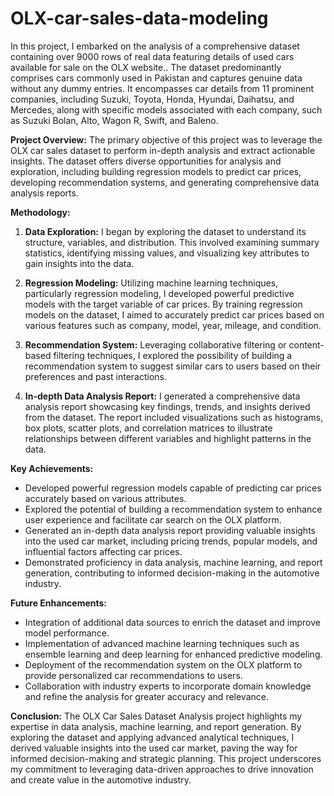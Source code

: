 # OLX-car-sales-data-modeling
In this project, I embarked on the analysis of a comprehensive dataset containing over 9000 rows of real data featuring details of used cars available for sale on the OLX website.. The dataset predominantly comprises cars commonly used in Pakistan and captures genuine data without any dummy entries. It encompasses car details from 11 prominent companies, including Suzuki, Toyota, Honda, Hyundai, Daihatsu, and Mercedes, along with specific models associated with each company, such as Suzuki Bolan, Alto, Wagon R, Swift, and Baleno.

**Project Overview:**
The primary objective of this project was to leverage the OLX car sales dataset to perform in-depth analysis and extract actionable insights. The dataset offers diverse opportunities for analysis and exploration, including building regression models to predict car prices, developing recommendation systems, and generating comprehensive data analysis reports.

**Methodology:**
1. **Data Exploration:** I began by exploring the dataset to understand its structure, variables, and distribution. This involved examining summary statistics, identifying missing values, and visualizing key attributes to gain insights into the data.

2. **Regression Modeling:** Utilizing machine learning techniques, particularly regression modeling, I developed powerful predictive models with the target variable of car prices. By training regression models on the dataset, I aimed to accurately predict car prices based on various features such as company, model, year, mileage, and condition.

3. **Recommendation System:** Leveraging collaborative filtering or content-based filtering techniques, I explored the possibility of building a recommendation system to suggest similar cars to users based on their preferences and past interactions.

4. **In-depth Data Analysis Report:** I generated a comprehensive data analysis report showcasing key findings, trends, and insights derived from the dataset. The report included visualizations such as histograms, box plots, scatter plots, and correlation matrices to illustrate relationships between different variables and highlight patterns in the data.

**Key Achievements:**
- Developed powerful regression models capable of predicting car prices accurately based on various attributes.
- Explored the potential of building a recommendation system to enhance user experience and facilitate car search on the OLX platform.
- Generated an in-depth data analysis report providing valuable insights into the used car market, including pricing trends, popular models, and influential factors affecting car prices.
- Demonstrated proficiency in data analysis, machine learning, and report generation, contributing to informed decision-making in the automotive industry.

**Future Enhancements:**
- Integration of additional data sources to enrich the dataset and improve model performance.
- Implementation of advanced machine learning techniques such as ensemble learning and deep learning for enhanced predictive modeling.
- Deployment of the recommendation system on the OLX platform to provide personalized car recommendations to users.
- Collaboration with industry experts to incorporate domain knowledge and refine the analysis for greater accuracy and relevance.

**Conclusion:**
The OLX Car Sales Dataset Analysis project highlights my expertise in data analysis, machine learning, and report generation. By exploring the dataset and applying advanced analytical techniques, I derived valuable insights into the used car market, paving the way for informed decision-making and strategic planning. This project underscores my commitment to leveraging data-driven approaches to drive innovation and create value in the automotive industry.
